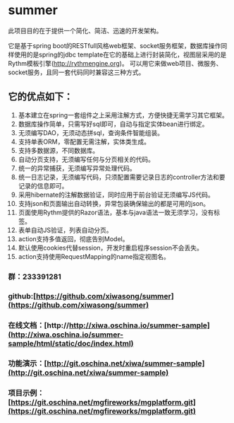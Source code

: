 summer
=======

此项目目的在于提供一个简化、简洁、迅速的开发架构。

它是基于spring boot的RESTfull风格web框架、socket服务框架，数据库操作同样使用的是spring的jdbc template在它的基础上进行封装简化，视图层采用的是Rythm模板引擎(http://rythmengine.org)。
可以用它来做web项目、微服务、socket服务，且同一套代码同时兼容这三种方式。

它的优点如下：
--------------
  1. 基本建立在spring一套组件之上采用注解方式，方便快捷无需学习其它框架。
  2. 数据库操作简单，只需写好sql即可，自动与指定实体bean进行绑定。
  3. 无须编写DAO，无须动态拼sql，查询条件智能组装。
  4. 支持单表ORM，零配置无需注解，实体类生成。
  5. 支持多数据源，不同数据库。
  6. 自动分页支持，无须编写任何与分页相关的代码。
  7. 统一的异常捕获，无须编写异常处理代码。
  8. 统一日志记录，无须编写代码，只须配置需要记录日志的controller方法和要记录的信息即可。
  9. 采用hibernate的注解数据验证，同时应用于前台验证无须编写JS代码。
  10. 支持json和页面输出自动转换，异常包装确保输出的都是可用的json。
  11. 页面使用Rythm提供的Razor语法，基本与java语法一致无须学习，没有标签。
  12. 表单自动JS验证，列表自动分页。
  13. action支持多值返回，彻底告别Model。
  14. 默认使用cookies代替session，开发时重启程序session不会丢失。
  15. action支持使用RequestMapping的name指定视图名。

### 群：233391281 
### github:[https://github.com/xiwasong/summer](https://github.com/xiwasong/summer)
### 在线文档：[http://http://xiwa.oschina.io/summer-sample](http://xiwa.oschina.io/summer-sample/html/static/doc/index.html)  
### 功能演示：[http://git.oschina.net/xiwa/summer-sample](http://git.oschina.net/xiwa/summer-sample)  
### 项目示例：[https://git.oschina.net/mgfireworks/mgplatform.git](https://git.oschina.net/mgfireworks/mgplatform.git)      
